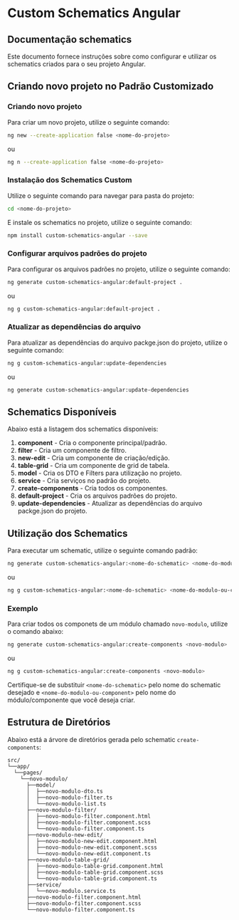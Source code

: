 # Custom Schematics Angular

## Documentação schematics

Este documento fornece instruções sobre como configurar e utilizar os schematics criados para o seu projeto Angular.

## Criando novo projeto no Padrão Customizado

### Criando novo projeto

Para criar um novo projeto, utilize o seguinte comando:

```bash
ng new --create-application false <nome-do-projeto>
```

ou

```bash
ng n --create-application false <nome-do-projeto>
```

### Instalação dos Schematics Custom

Utilize o seguinte comando para navegar para pasta do projeto:

```bash
cd <nome-do-projeto>
```

E instale os schematics no projeto, utilize o seguinte comando:

```bash
npm install custom-schematics-angular --save
```

### Configurar arquivos padrões do projeto

Para configurar os arquivos padrões no projeto, utilize o seguinte comando:

```bash
ng generate custom-schematics-angular:default-project .
```

ou

```bash
ng g custom-schematics-angular:default-project .
```

### Atualizar as dependências do arquivo

Para atualizar as dependências do arquivo packge.json do projeto, utilize o seguinte comando:

```bash
ng g custom-schematics-angular:update-dependencies
```

ou

```bash
ng generate custom-schematics-angular:update-dependencies
```

## Schematics Disponíveis

Abaixo está a listagem dos schematics disponíveis:

1. **component** - Cria o componente principal/padrão.
2. **filter** - Cria um componente de filtro.
3. **new-edit** - Cria um componente de criação/edição.
4. **table-grid** - Cria um componente de grid de tabela.
5. **model** - Cria os DTO e Filters para utilização no projeto.
6. **service** - Cria serviços no padrão do projeto.
7. **create-components** - Cria todos os componentes.
8. **default-project** - Cria os arquivos padrões do projeto.
9. **update-dependencies** - Atualizar as dependências do arquivo packge.json do projeto.

## Utilização dos Schematics

Para executar um schematic, utilize o seguinte comando padrão:

```bash
ng generate custom-schematics-angular:<nome-do-schematic> <nome-do-modulo-ou-component>
```

ou

```bash
ng g custom-schematics-angular:<nome-do-schematic> <nome-do-modulo-ou-component>
```

### Exemplo

Para criar todos os componets de um módulo chamado `novo-modulo`, utilize o comando abaixo:

```bash
ng generate custom-schematics-angular:create-components <novo-modulo>
```

ou

```bash
ng g custom-schematics-angular:create-components <novo-modulo>
```

Certifique-se de substituir `<nome-do-schematic>` pelo nome do schematic desejado e `<nome-do-modulo-ou-component>` pelo nome do módulo/componente que você deseja criar.

## Estrutura de Diretórios

Abaixo está a árvore de diretórios gerada pelo schematic `create-components`:

```
src/
└──app/
  └──pages/
    └──novo-modulo/
      ├──model/
      │  ├──novo-modulo-dto.ts
      │  ├──novo-modulo-filter.ts
      │  └──novo-modulo-list.ts
      ├──novo-modulo-filter/
      │  ├──novo-modulo-filter.component.html
      │  ├──novo-modulo-filter.component.scss
      │  └──novo-modulo-filter.component.ts
      ├──novo-modulo-new-edit/
      │  ├──novo-modulo-new-edit.component.html
      │  ├──novo-modulo-new-edit.component.scss
      │  └──novo-modulo-new-edit.component.ts
      ├──novo-modulo-table-grid/
      │  ├──novo-modulo-table-grid.component.html
      │  ├──novo-modulo-table-grid.component.scss
      │  └──novo-modulo-table-grid.component.ts
      ├──service/
      │  └──novo-modulo.service.ts
      ├──novo-modulo-filter.component.html
      ├──novo-modulo-filter.component.scss
      └──novo-modulo-filter.component.ts
```
